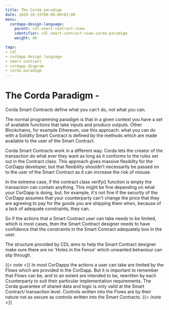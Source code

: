 ```yaml
---
title: The Corda paradigm
date: 2020-10-15T00:00:00+01:00
menu:
  cordapp-design-language:
    parent: cdl-smart-contract-view
    identifier: cdl-smart-contract-view-corda-paradigm
    weight: 40

tags:
- cdl
- cordapp design language
- smart contract
- cordapp diagram
- corda paradigm
---
```




# The Corda Paradigm -

Corda Smart Contracts define what you can't do, not what you can.

The normal programming paradigm is that in a given context you have a set of available functions that take inputs and produce outputs. Other Blockchains, for example Ethereum, use this approach: what you can do with a Solidity Smart Contract is defined by the methods which are made available to the user of the Smart Contract.

Corda Smart Contracts work in a different way. Corda lets the creator of the transaction do what ever they want as long as it conforms to the rules set out in the Contract class. This approach gives massive flexibilty for the CorDapp developer, but that flexibility shouldn't necessarily be passed on to the user of the Smart Contract as it can increase the risk of misuse.

In the extreme case, if the contract class verify() function is empty the transaction can contain anything. This might be fine depending on what your CorDapp is doing, but, for example, it's not fine if the security of the CorDapp assumes that your counterparty can't change the price that they are agreeing to pay for the goods you are shipping them when, because of a lack of adequate constraints, they can.

So if the actions that a Smart Contract user can take needs to be limited, which is most cases, then the Smart Contract designer needs to have confidence that the constraints in the Smart Contract adequately box in the user.

The structure provided by CDL aims to help the Smart Contract designer make sure there are no 'Holes in the Fence' which unwanted behaviour can slip through.

{{< note >}}
In most CorDapps the actions a user can take are limited by the Flows which are provided in the CorDapp. But it is important to remember that Flows can be, and to an extent are intended to be, rewritten by each Ccunterparty to suit their particular implementation requirements. The Corda guarantee of shared data and logic is only valid at the Smart Contract/ transaction level. Controls written into the Flows are by their nature not as secure as controls written into the Smart Contracts.
{{< /note >}}
